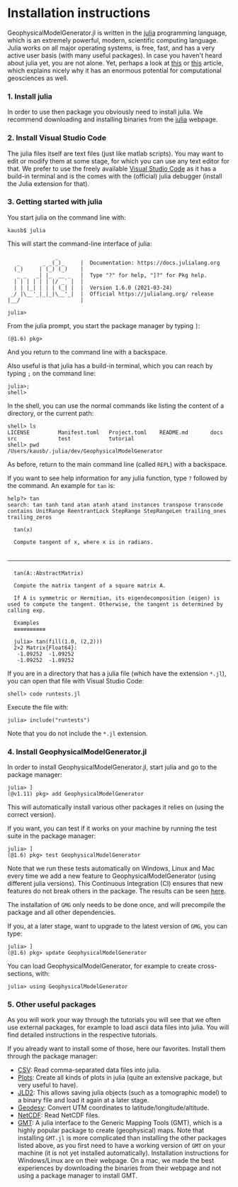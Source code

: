 # Installation instructions

GeophysicalModelGenerator.jl is written in the [julia](https://julialang.org) programming language, which is an extremely powerful, modern, scientific computing language. Julia works on all major operating systems, is free, fast, and has a very active user basis (with many useful packages). In case you haven't heard about julia yet, you are not alone. Yet, perhaps a look at [this](https://www.nature.com/articles/d41586-019-02310-3) or [this](https://thenextweb.com/news/watch-out-python-julia-programming-coding-language-coming-for-crown-syndication) article, which explains nicely why it has an enormous potential for computational geosciences as well.

### 1. Install julia
In order to use then package you obviously need to install julia. We recommend downloading and installing binaries from the [julia](https://julialang.org) webpage.


### 2. Install Visual Studio Code
The julia files itself are text files (just like matlab scripts). You may want to edit or modify them at some stage, for which you can use any text editor for that. We prefer to use the freely available [Visual Studio Code](https://code.visualstudio.com) as it has a build-in terminal and is the comes with the (official) julia debugger (install the Julia extension for that).

### 3. Getting started with julia
You start julia on the command line with:
```
kausb$ julia
```
This will start the command-line interface of julia:
```julia-repl
               _
   _       _ _(_)_     |  Documentation: https://docs.julialang.org
  (_)     | (_) (_)    |
   _ _   _| |_  __ _   |  Type "?" for help, "]?" for Pkg help.
  | | | | | | |/ _` |  |
  | | |_| | | | (_| |  |  Version 1.6.0 (2021-03-24)
 _/ |\__'_|_|_|\__'_|  |  Official https://julialang.org/ release
|__/                   |

julia>
```

From the julia prompt, you start the package manager by typing `]`:
```julia-repl
(@1.6) pkg>
```
And you return to the command line with a backspace.

Also useful is that julia has a build-in terminal, which you can reach by typing `;` on the command line:
```julia-repl
julia>;
shell>
```
In the shell, you can use the normal commands like listing the content of a directory, or the current path:
```julia-repl
shell> ls
LICENSE         Manifest.toml   Project.toml    README.md       docs            src             test            tutorial
shell> pwd
/Users/kausb/.julia/dev/GeophysicalModelGenerator
```
As before, return to the main command line (called `REPL`) with a backspace.

If you want to see help information for any julia function, type `?` followed by the command.
An example for `tan` is:
```julia-repl
help?> tan
search: tan tanh tand atan atanh atand instances transpose transcode contains UnitRange ReentrantLock StepRange StepRangeLen trailing_ones trailing_zeros

  tan(x)

  Compute tangent of x, where x is in radians.

  ────────────────────────────────────────────────────────────────────────────────────────────────────────────────────────────────────────────────────────

  tan(A::AbstractMatrix)

  Compute the matrix tangent of a square matrix A.

  If A is symmetric or Hermitian, its eigendecomposition (eigen) is used to compute the tangent. Otherwise, the tangent is determined by calling exp.

  Examples
  ≡≡≡≡≡≡≡≡≡≡

  julia> tan(fill(1.0, (2,2)))
  2×2 Matrix{Float64}:
   -1.09252  -1.09252
   -1.09252  -1.09252
```

If you are in a directory that has a julia file (which have the extension `*.jl`), you can open that file with Visual Studio Code:
```julia-repl
shell> code runtests.jl
```
Execute the file with:
```julia-repl
julia> include("runtests")
```
Note that you do not include the `*.jl` extension.


### 4. Install GeophysicalModelGenerator.jl
In order to install GeophysicalModelGenerator.jl, start julia and go to the package manager:
```julia-repl
julia> ]
(@v1.11) pkg> add GeophysicalModelGenerator
```
This will automatically install various other packages it relies on (using the correct version).

If you want, you can test if it works on your machine by running the test suite in the package manager:
```julia-repl
julia> ]
(@1.6) pkg> test GeophysicalModelGenerator
```
Note that we run these tests automatically on Windows, Linux and Mac every time we add a new feature to GeophysicalModelGenerator (using different julia versions). This Continuous Integration (CI) ensures that new features do not break others in the package. The results can be seen [here](https://github.com/JuliaGeodynamics/GeophysicalModelGenerator.jl/actions).

The installation of `GMG` only needs to be done once, and will precompile the package and all other dependencies.

If you, at a later stage, want to upgrade to the latest version of `GMG`, you can type:
```julia-repl
julia> ]
(@1.6) pkg> update GeophysicalModelGenerator
```

You can load GeophysicalModelGenerator, for example to create cross-sections, with:
```julia-repl
julia> using GeophysicalModelGenerator
```

### 5. Other useful packages
As you will work your way through the tutorials you will see that we often use external packages, for example to load ascii data files into julia. You will find detailed instructions in the respective tutorials.

If you already want to install some of those, here our favorites. Install them through the package manager:

- [CSV](https://github.com/JuliaData/CSV.jl): Read comma-separated data files into julia.
- [Plots](https://github.com/JuliaPlots/Plots.jl): Create all kinds of plots in julia (quite an extensive package, but very useful to have).
- [JLD2](https://github.com/JuliaIO/JLD2.jl): This allows saving julia objects (such as a tomographic model) to a binary file and load it again at a later stage.
- [Geodesy](https://github.com/JuliaGeo/Geodesy.jl): Convert UTM coordinates to latitude/longitude/altitude.
- [NetCDF](https://github.com/JuliaGeo/NetCDF.jl): Read NetCDF files.
- [GMT](https://github.com/GenericMappingTools/GMT.jl): A julia interface to the Generic Mapping Tools (GMT), which is a highly popular package to create (geophysical) maps. Note that installing `GMT.jl` is more complicated than installing the other packages listed above, as you first need to have a working version of `GMT` on your machine (it is not yet installed automatically). Installation instructions for Windows/Linux are on their webpage. On a mac, we made the best experiences by downloading the binaries from their webpage and not using a package manager to install GMT.
